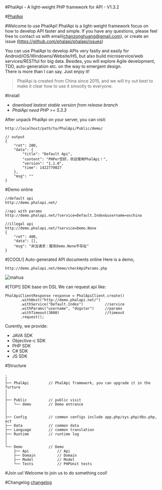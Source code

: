 #PhalApi - A light-weight PHP framework for API  - V1.3.2
  
#[PhalApi](https://github.com/phalapi/phalapi)  

#Welcome to use PhalApi!
PhalApi is a light-weight framework focus on how to develop API faster and simple.
If you have any questions, please feel free to contact us with email(chanzonghuang@gmail.com), or create an issue (https://github.com/phalapi/phalapi/issues)
   
You can use PhalApi to develop APIs very fastly and easily for Android/iOS/Windowns/Website/H5, but also build microservice/web services/RESTful for big data. 
Besides, you will explore Agile development, TDD, auto-generation etc. on the way to emergent design.  
There is more than I can say. Just enjoy it!  
  
> PhalApi is created from China since 2015, and we will try out best to make it clear how to use it smootly to everyone.   

#Install
+ *download lastest stable version from release branch*
+ *PhalApi need PHP >= 5.3.3*
  
After unpack PhalApi on your server, you can visit:
```
http://localhost/path/to/PhalApi/Public/demo/

// output
{
    "ret": 200,
    "data": {
        "title": "Default Api",
        "content": "PHPer您好，欢迎使用PhalApi！",
        "version": "1.1.0",
        "time": 1422779027
    },
    "msg": ""
}
```
  
#Demo online
```
//default api
http://demo.phalapi.net/

//api with params
http://demo.phalapi.net/?service=Default.Index&username=oschina

//illegal api
http://demo.phalapi.net/?service=Demo.None
{
    "ret": 400,
    "data": [],
    "msg": "非法请求：服务Demo.None不存在"
}
```
  
#[COOL!] Auto-generated API documents online
Here is a demo,
```
http://demo.phalapi.net/demo/checkApiParams.php
```
![mahua](http://7qnay5.com1.z0.glb.clouddn.com/20150613.png)

#[TOP!] SDK base on DSL
We can request api like:
```
PhalApiClientResponse response = PhalApiClient.create()
       .withHost("http://demo.phalapi.net/")
       .withService("Default.Index")          //service
       .withParams("username", "dogstar")     //params
       .withTimeout(3000)                     //timeout
       .request();
```
  
Curently, we provide:
 + JAVA SDK 
 + Objective-c SDK
 + PHP SDK
 + C# SDK
 + JS SDK
   
#Structure
```
.
│
├── PhalApi         // PhalApi framework, you can upgrade it in the furture
│
│
├── Public          // public visit
│   └── demo        // Demo entrance
│
│
├── Config          // common configs include app.php/sys.php/dbs.php, ect
├── Data            // common data
├── Language        // common translation
├── Runtime         // runtime log
│
│
└── Demo            // Demo
    ├── Api             // Api
    ├── Domain          // Domain
    ├── Model           // Model
    └── Tests           // PHPUnit tests

```
  
#Join us!
Welcome to join us to do something cool!

#Changelog
[changelog](http://www.phalapi.net/wikis/%5B5.6%5D-%E6%9B%B4%E6%96%B0%E6%97%A5%E8%AE%B0.html)